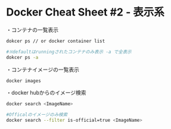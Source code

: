 # Docker Cheat Sheet #2 - 表示系

・コンテナの一覧表示 
```sh
dokcer ps // or docker container list 

#※defaultはrunningされたコンテナのみ表示 -a で全表示 
dokcer ps -a
```

・コンテナイメージの一覧表示 
```sh
docker images 
```

・docker hubからのイメージ検索 
```sh
docker search <ImageName> 

#Officalのイメージのみ検索 
docker search --filter is-official=true <ImageName> 
```